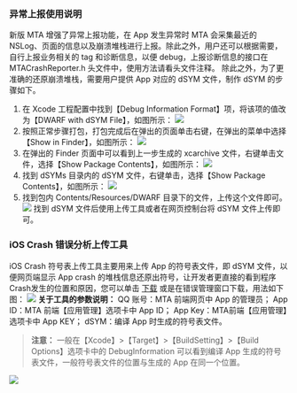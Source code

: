 ### 异常上报使用说明
新版 MTA 增强了异常上报功能，在 App 发生异常时 MTA 会采集最近的 NSLog、页面的信息以及崩溃堆栈进行上报。除此之外，用户还可以根据需要，自行上报业务相关的 tag 和诊断信息，以便 debug，上报诊断信息的接口在 MTACrashReporter.h 头文件中，使用方法请看头文件注释。
除此之外，为了更准确的还原崩溃堆栈，需要用户提供 App 对应的 dSYM 文件，制作 dSYM 的步骤如下。
1. 在 Xcode 工程配置中找到【Debug Information Format】项，将该项的值改为【DWARF with dSYM File】，如图所示：
![](https://mc.qcloudimg.com/static/img/9a797e9bd724ec827bc5d0e1af12d321/image.png)
2. 按照正常步骤打包，打包完成后在弹出的页面单击右键，在弹出的菜单中选择【Show in Finder】，如图所示：
![](https://mc.qcloudimg.com/static/img/98bf5d84bac542fa5d8453924242e3ab/image.png)
3. 在弹出的 Finder 页面中可以看到上一步生成的 xcarchive 文件，右键单击文件，选择【Show Package Contents】，如图所示：
![](https://mc.qcloudimg.com/static/img/5c06bd953d098c9b9e2558fb89975c20/image.png)
4. 找到 dSYMs 目录内的 dSYM 文件，右键单击，选择【Show Package Contents】，如图所示：
![](https://mc.qcloudimg.com/static/img/e359d923d75558867c76a549485905b1/image.png)
5. 找到包内 Contents/Resources/DWARF 目录下的文件，上传这个文件即可。
![](https://mc.qcloudimg.com/static/img/0d4c0241010770be6be4bb8220fc20d3/image.png)
找到 dSYM 文件后使用上传工具或者在网页控制台将 dSYM 文件上传即可。

### iOS Crash 错误分析上传工具

iOS Crash 符号表上传工具主要用来上传 App 的符号表文件，即 dSYM 文件，以便网页端显示 App crash 的堆栈信息还原出符号，让开发者更直接的看到程序Crash发生的位置和原因，您可以单击 [下载](http://mta.qq.com/mta/resource/download/MTAdSYMUploader.dmg) 或是在错误管理窗口下载，用法如下图：
![](http://developer.qq.com/wiki/mta/imgs/20170122160938_18410.jpg)
**关于工具的参数说明：**
QQ 账号：MTA 前端网页中 App 的管理员；
App ID：MTA 前端【应用管理】选项卡中 App ID；
App Key：MTA前端【应用管理】选项卡中 App KEY；
dSYM：编译 App 时生成的符号表文件。
>**注意：**
>一般在【Xcode】>【Target】>【BuildSetting】>【Build Options】选项卡中的 DebugInformation 可以看到编译 App 生成的符号表文件，一般符号表文件的位置与生成的 App 在同一个位置。

![](http://developer.qq.com/wiki/mta/imgs/20170122160956_87481.png)